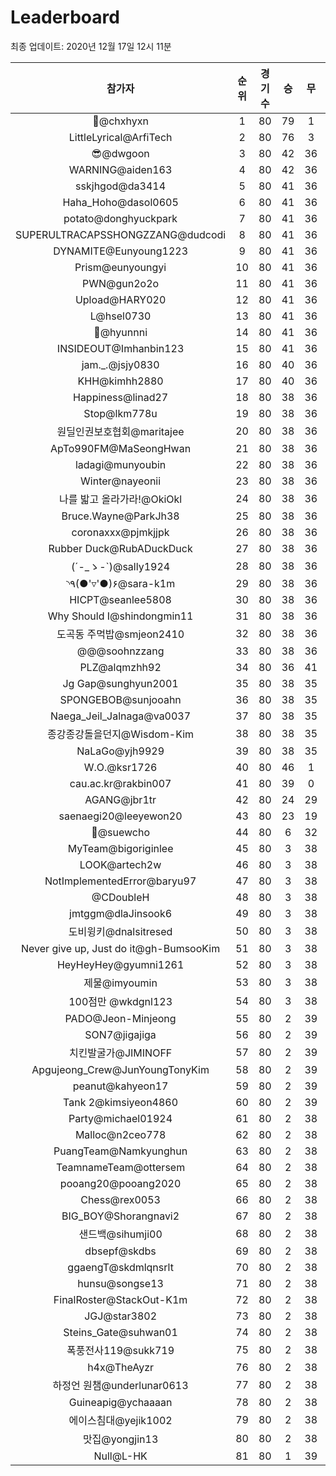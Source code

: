 # Leaderboard
최종 업데이트: 2020년 12월 17일 12시 11분




| 참가자 | 순위 | 경기수 | 승 | 무 | 패 | 승점 |
|:---:|:---:|:---:|:---:|:---:|:---:|:---:|
| 👑@chxhyxn | 1 | 80 | 79 | 1 | 0 | 238 |
| LittleLyrical@ArfiTech | 2 | 80 | 76 | 3 | 1 | 231 |
| 😎@dwgoon | 3 | 80 | 42 | 36 | 2 | 162 |
| WARNING@aiden163 | 4 | 80 | 42 | 36 | 2 | 162 |
| sskjhgod@da3414 | 5 | 80 | 41 | 36 | 3 | 159 |
| Haha_Hoho@dasol0605 | 6 | 80 | 41 | 36 | 3 | 159 |
| potato@donghyuckpark | 7 | 80 | 41 | 36 | 3 | 159 |
| SUPERULTRACAPSSHONGZZANG@dudcodi | 8 | 80 | 41 | 36 | 3 | 159 |
| DYNAMITE@Eunyoung1223 | 9 | 80 | 41 | 36 | 3 | 159 |
| Prism@eunyoungyi | 10 | 80 | 41 | 36 | 3 | 159 |
| PWN@gun2o2o | 11 | 80 | 41 | 36 | 3 | 159 |
| Upload@HARY020 | 12 | 80 | 41 | 36 | 3 | 159 |
| L@hsel0730 | 13 | 80 | 41 | 36 | 3 | 159 |
| 🐻@hyunnni | 14 | 80 | 41 | 36 | 3 | 159 |
| INSIDEOUT@Imhanbin123 | 15 | 80 | 41 | 36 | 3 | 159 |
| jam._.@jsjy0830 | 16 | 80 | 40 | 36 | 4 | 156 |
| KHH@kimhh2880 | 17 | 80 | 40 | 36 | 4 | 156 |
| Happiness@linad27 | 18 | 80 | 38 | 36 | 6 | 150 |
| Stop@lkm778u | 19 | 80 | 38 | 36 | 6 | 150 |
| 원딜인권보호협회@maritajee | 20 | 80 | 38 | 36 | 6 | 150 |
| ApTo990FM@MaSeongHwan | 21 | 80 | 38 | 36 | 6 | 150 |
| ladagi@munyoubin | 22 | 80 | 38 | 36 | 6 | 150 |
| Winter@nayeonii | 23 | 80 | 38 | 36 | 6 | 150 |
| 나를 밟고 올라가라!@OkiOkl | 24 | 80 | 38 | 36 | 6 | 150 |
| Bruce.Wayne@ParkJh38 | 25 | 80 | 38 | 36 | 6 | 150 |
| coronaxxx@pjmkjjpk | 26 | 80 | 38 | 36 | 6 | 150 |
| Rubber Duck@RubADuckDuck | 27 | 80 | 38 | 36 | 6 | 150 |
| (´-_ゝ-`)@sally1924 | 28 | 80 | 38 | 36 | 6 | 150 |
| ◝٩(●'▿'●)۶@sara-k1m | 29 | 80 | 38 | 36 | 6 | 150 |
| HICPT@seanlee5808 | 30 | 80 | 38 | 36 | 6 | 150 |
| Why Should I@shindongmin11 | 31 | 80 | 38 | 36 | 6 | 150 |
| 도곡동 주먹밥@smjeon2410 | 32 | 80 | 38 | 36 | 6 | 150 |
| @@@soohnzzang | 33 | 80 | 38 | 36 | 6 | 150 |
| PLZ@alqmzhh92 | 34 | 80 | 36 | 41 | 3 | 149 |
| Jg Gap@sunghyun2001 | 35 | 80 | 38 | 35 | 7 | 149 |
| SPONGEBOB@sunjooahn | 36 | 80 | 38 | 35 | 7 | 149 |
| Naega_Jeil_Jalnaga@va0037 | 37 | 80 | 38 | 35 | 7 | 149 |
| 종강종강돌을던지@Wisdom-Kim | 38 | 80 | 38 | 35 | 7 | 149 |
| NaLaGo@yjh9929 | 39 | 80 | 38 | 35 | 7 | 149 |
| W.O.@ksr1726 | 40 | 80 | 46 | 1 | 33 | 139 |
| cau.ac.kr@rakbin007 | 41 | 80 | 39 | 0 | 41 | 117 |
| AGANG@jbr1tr | 42 | 80 | 24 | 29 | 27 | 101 |
| saenaegi20@leeyewon20 | 43 | 80 | 23 | 19 | 38 | 88 |
| 👏@suewcho | 44 | 80 | 6 | 32 | 42 | 50 |
| MyTeam@bigoriginlee | 45 | 80 | 3 | 38 | 39 | 47 |
| LOOK@artech2w | 46 | 80 | 3 | 38 | 39 | 47 |
| NotImplementedError@baryu97 | 47 | 80 | 3 | 38 | 39 | 47 |
| @CDoubleH | 48 | 80 | 3 | 38 | 39 | 47 |
| jmtggm@dlaJinsook6 | 49 | 80 | 3 | 38 | 39 | 47 |
| 도비윙키@dnalsitresed | 50 | 80 | 3 | 38 | 39 | 47 |
| Never give up, Just do it@gh-BumsooKim | 51 | 80 | 3 | 38 | 39 | 47 |
| HeyHeyHey@gyumni1261 | 52 | 80 | 3 | 38 | 39 | 47 |
| 제물@imyoumin | 53 | 80 | 3 | 38 | 39 | 47 |
| 100점만 @wkdgnl123 | 54 | 80 | 3 | 38 | 39 | 47 |
| PADO@Jeon-Minjeong | 55 | 80 | 2 | 39 | 39 | 45 |
| SON7@jigajiga | 56 | 80 | 2 | 39 | 39 | 45 |
| 치킨발굴가@JIMINOFF | 57 | 80 | 2 | 39 | 39 | 45 |
| Apgujeong_Crew@JunYoungTonyKim | 58 | 80 | 2 | 39 | 39 | 45 |
| peanut@kahyeon17 | 59 | 80 | 2 | 39 | 39 | 45 |
| Tank 2@kimsiyeon4860 | 60 | 80 | 2 | 39 | 39 | 45 |
| Party@michael01924 | 61 | 80 | 2 | 38 | 40 | 44 |
| Malloc@n2ceo778 | 62 | 80 | 2 | 38 | 40 | 44 |
| PuangTeam@Namkyunghun | 63 | 80 | 2 | 38 | 40 | 44 |
| TeamnameTeam@ottersem | 64 | 80 | 2 | 38 | 40 | 44 |
| pooang20@pooang2020 | 65 | 80 | 2 | 38 | 40 | 44 |
| Chess@rex0053 | 66 | 80 | 2 | 38 | 40 | 44 |
| BIG_BOY@Shorangnavi2 | 67 | 80 | 2 | 38 | 40 | 44 |
| 샌드백@sihumji00 | 68 | 80 | 2 | 38 | 40 | 44 |
| dbsepf@skdbs | 69 | 80 | 2 | 38 | 40 | 44 |
| ggaengT@skdmlqnsrlt | 70 | 80 | 2 | 38 | 40 | 44 |
| hunsu@songse13 | 71 | 80 | 2 | 38 | 40 | 44 |
| FinalRoster@StackOut-K1m | 72 | 80 | 2 | 38 | 40 | 44 |
| JGJ@star3802 | 73 | 80 | 2 | 38 | 40 | 44 |
| Steins_Gate@suhwan01 | 74 | 80 | 2 | 38 | 40 | 44 |
| 폭풍전사119@sukk719 | 75 | 80 | 2 | 38 | 40 | 44 |
| h4x@TheAyzr | 76 | 80 | 2 | 38 | 40 | 44 |
| 하정언 원챔@underlunar0613 | 77 | 80 | 2 | 38 | 40 | 44 |
| Guineapig@ychaaaan | 78 | 80 | 2 | 38 | 40 | 44 |
| 에이스침대@yejik1002 | 79 | 80 | 2 | 38 | 40 | 44 |
| 맛집@yongjin13 | 80 | 80 | 2 | 38 | 40 | 44 |
| Null@L-HK | 81 | 80 | 1 | 39 | 40 | 42 |